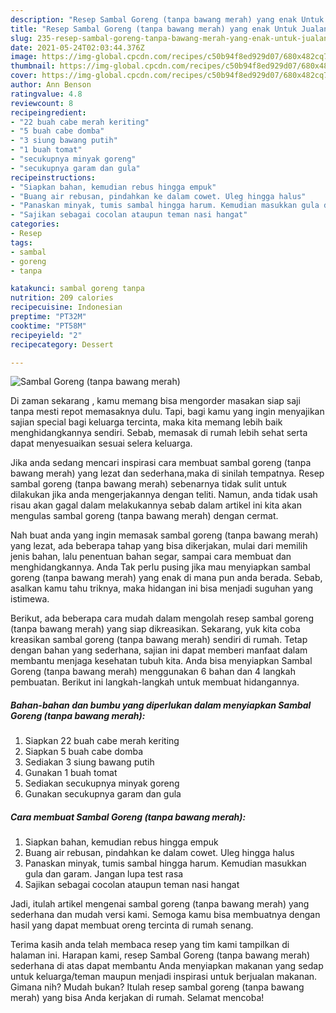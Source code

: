 ```yaml
---
description: "Resep Sambal Goreng (tanpa bawang merah) yang enak Untuk Jualan"
title: "Resep Sambal Goreng (tanpa bawang merah) yang enak Untuk Jualan"
slug: 235-resep-sambal-goreng-tanpa-bawang-merah-yang-enak-untuk-jualan
date: 2021-05-24T02:03:44.376Z
image: https://img-global.cpcdn.com/recipes/c50b94f8ed929d07/680x482cq70/sambal-goreng-tanpa-bawang-merah-foto-resep-utama.jpg
thumbnail: https://img-global.cpcdn.com/recipes/c50b94f8ed929d07/680x482cq70/sambal-goreng-tanpa-bawang-merah-foto-resep-utama.jpg
cover: https://img-global.cpcdn.com/recipes/c50b94f8ed929d07/680x482cq70/sambal-goreng-tanpa-bawang-merah-foto-resep-utama.jpg
author: Ann Benson
ratingvalue: 4.8
reviewcount: 8
recipeingredient:
- "22 buah cabe merah keriting"
- "5 buah cabe domba"
- "3 siung bawang putih"
- "1 buah tomat"
- "secukupnya minyak goreng"
- "secukupnya garam dan gula"
recipeinstructions:
- "Siapkan bahan, kemudian rebus hingga empuk"
- "Buang air rebusan, pindahkan ke dalam cowet. Uleg hingga halus"
- "Panaskan minyak, tumis sambal hingga harum. Kemudian masukkan gula dan garam. Jangan lupa test rasa"
- "Sajikan sebagai cocolan ataupun teman nasi hangat"
categories:
- Resep
tags:
- sambal
- goreng
- tanpa

katakunci: sambal goreng tanpa 
nutrition: 209 calories
recipecuisine: Indonesian
preptime: "PT32M"
cooktime: "PT58M"
recipeyield: "2"
recipecategory: Dessert

---
```



![Sambal Goreng (tanpa bawang merah)](https://img-global.cpcdn.com/recipes/c50b94f8ed929d07/680x482cq70/sambal-goreng-tanpa-bawang-merah-foto-resep-utama.jpg)

Di zaman  sekarang , kamu memang bisa mengorder masakan siap saji tanpa mesti repot memasaknya dulu. Tapi, bagi kamu yang ingin menyajikan sajian special bagi keluarga tercinta, maka kita memang lebih baik menghidangkannya sendiri. Sebab, memasak di rumah lebih sehat serta dapat menyesuaikan sesuai selera keluarga.

Jika anda sedang mencari inspirasi cara membuat sambal goreng (tanpa bawang merah) yang lezat dan sederhana,maka di sinilah tempatnya. Resep sambal goreng (tanpa bawang merah)  sebenarnya tidak sulit untuk dilakukan jika anda mengerjakannya dengan teliti. Namun, anda tidak usah risau akan gagal dalam melakukannya 
sebab dalam artikel ini kita akan mengulas sambal goreng (tanpa bawang merah) dengan cermat.  



Nah buat anda yang ingin memasak sambal goreng (tanpa bawang merah) yang lezat, ada beberapa tahap yang bisa dikerjakan, mulai dari memilih jenis bahan, lalu penentuan bahan segar, sampai cara membuat dan menghidangkannya. Anda Tak perlu pusing jika mau menyiapkan sambal goreng (tanpa bawang merah) yang enak di mana pun anda berada. Sebab, asalkan kamu  tahu triknya, maka hidangan ini bisa menjadi suguhan yang istimewa.

Berikut, ada beberapa cara mudah dalam mengolah resep sambal goreng (tanpa bawang merah) yang siap dikreasikan. Sekarang, yuk kita coba kreasikan sambal goreng (tanpa bawang merah) sendiri di rumah. Tetap dengan bahan yang sederhana, sajian ini dapat memberi manfaat dalam membantu menjaga kesehatan tubuh kita. Anda bisa menyiapkan Sambal Goreng (tanpa bawang merah) menggunakan 6 bahan dan 4 langkah pembuatan. Berikut ini langkah-langkah untuk membuat hidangannya.

<!--inarticleads1-->

##### Bahan-bahan dan bumbu yang diperlukan dalam menyiapkan Sambal Goreng (tanpa bawang merah):

1. Siapkan 22 buah cabe merah keriting
1. Siapkan 5 buah cabe domba
1. Sediakan 3 siung bawang putih
1. Gunakan 1 buah tomat
1. Sediakan secukupnya minyak goreng
1. Gunakan secukupnya garam dan gula




<!--inarticleads2-->

##### Cara membuat Sambal Goreng (tanpa bawang merah):

1. Siapkan bahan, kemudian rebus hingga empuk
1. Buang air rebusan, pindahkan ke dalam cowet. Uleg hingga halus
1. Panaskan minyak, tumis sambal hingga harum. Kemudian masukkan gula dan garam. Jangan lupa test rasa
1. Sajikan sebagai cocolan ataupun teman nasi hangat




Jadi, itulah artikel mengenai  sambal goreng (tanpa bawang merah)  yang sederhana dan mudah versi kami. Semoga kamu bisa membuatnya dengan hasil yang dapat membuat oreng tercinta di rumah senang. 

Terima kasih anda telah membaca resep yang tim kami tampilkan di halaman ini. Harapan kami, resep  Sambal Goreng (tanpa bawang merah) sederhana di atas dapat membantu Anda menyiapkan makanan yang sedap untuk keluarga/teman maupun menjadi inspirasi untuk berjualan makanan. Gimana nih? Mudah bukan? Itulah resep sambal goreng (tanpa bawang merah) yang bisa Anda kerjakan di rumah. Selamat mencoba!

